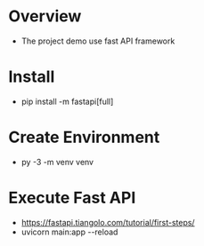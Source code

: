 # Overview
- The project demo use fast API framework


# Install
- pip install -m fastapi[full]


# Create Environment
- py -3 -m venv venv


# Execute Fast API
- https://fastapi.tiangolo.com/tutorial/first-steps/
- uvicorn main:app --reload
